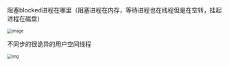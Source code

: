 阻塞blocked进程在哪里（阻塞进程在内存，等待进程也在线程但是在空转，挂起进程在磁盘）

<img src="https://api2.mubu.com/v3/document_image/26582283_cc0f4abc-32a2-40c2-aa0d-4a6b0d68760d.png" alt="image" style="zoom:67%;" />

不同步的很诡异的用户空间线程

<img src="https://api2.mubu.com/v3/document_image/26582283_ad97886b-65a9-4ca3-b3b0-bbbd873e18cc.png" alt="img" style="zoom:67%;" />